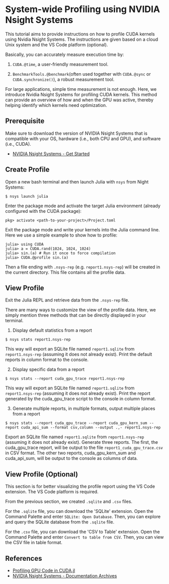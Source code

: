 # System-wide Profiling using NVIDIA Nsight Systems

This tutorial aims to provide instructions on how to profile CUDA kernels using Nvidia Nsight Systems. The instructions are given based on a cloud Unix system and the VS Code platform (optional).

Basically, you can accurately measure execution time by:

1. `CUDA.@time`, a user-friendly measurement tool.

2. `BenchmarkTools.@benchmark`(often used together with `CUDA.@sync` or `CUDA.synchronize()`), a robust measurement tool.

For large applications, simple time measurement is not enough. Here, we introduce Nvidia Nsight Systems for profiling CUDA kernels. This method can provide an overview of how and when the GPU was active, thereby helping identify which kernels need optimization.

## Prerequisite

Make sure to download the version of NVIDIA Nsight Systems that is compatible with your OS, hardware (i.e., both CPU and GPU), and software (i.e., CUDA).

- [NVIDIA Nsight Systems - Get Started](https://developer.nvidia.com/nsight-systems/get-started) 

## Create Profile

Open a new bash terminal and then launch Julia with `nsys` from Night Systems:

```
$ nsys launch julia
```

Enter the package mode and activate the target Julia environment (already configured with the CUDA package):

```
pkg> activate <path-to-your-project>/Project.toml
```

Exit the package mode and write your kernels into the Julia command line. Here we use a simple example to show how to profile:

```
julia> using CUDA
julia> a = CUDA.rand(1024, 1024, 1024)
julia> sin.(a) # Run it once to force compilation
julia> CUDA.@profile sin.(a)
```

Then a file ending with `.nsys-rep` (e.g. `report1.nsys-rep`) will be created in the current directory. This file contains all the profile data.

## View Profile

Exit the Julia REPL and retrieve data from the `.nsys-rep` file.

There are many ways to customize the view of the profile data. Here, we simply mention three methods that can be directly displayed in your terminal.

1. Display default statistics from a report

```
$ nsys stats report1.nsys-rep
```

This way will export an SQLite file named `report1.sqlite` from `report1.nsys-rep` (assuming it does not already exist). Print the default reports in column format to the console.

2. Display specific data from a report

```
$ nsys stats --report cuda_gpu_trace report1.nsys-rep
```

This way will export an SQLite file named `report1.sqlite` from `report1.nsys-rep` (assuming it does not already exist). Print the report generated by the cuda_gpu_trace script to the console in column format.

3. Generate multiple reports, in multiple formats, output multiple places from a report

```
$ nsys stats --report cuda_gpu_trace --report cuda_gpu_kern_sum --report cuda_api_sum --format csv,column --output .,- report1.nsys-rep
```

Export an SQLite file named `report1.sqlite` from `report1.nsys-rep` (assuming it does not already exist). Generate three reports. The first, the cuda_gpu_trace report, will be output to the file `report1_cuda_gpu_trace.csv` in CSV format. The other two reports, cuda_gpu_kern_sum and cuda_api_sum, will be output to the console as columns of data.

## View Profile (Optional)

This section is for better visualizing the profile report using the VS Code extension. The VS Code platform is required.

From the previous section, we created `.sqlite` and `.csv` files.

For the `.sqlite` file, you can download the 'SQLite' extension. Open the Command Palette and enter `SQLite: Open Database`. Then, you can explore and query the SQLite database from the `.sqlite` file.

For the `.csv` file, you can download the 'CSV to Table' extension. Open the Command Palette and enter `Convert to table from CSV`. Then, you can view the CSV file in table format.

## References  

- [Profiling GPU Code in CUDA.jl](https://cuda.juliagpu.org/stable/development/profiling/)  
- [NVIDIA Nsight Systems - Documentation Archives](https://docs.nvidia.com/nsight-systems/Archives/index.html)  